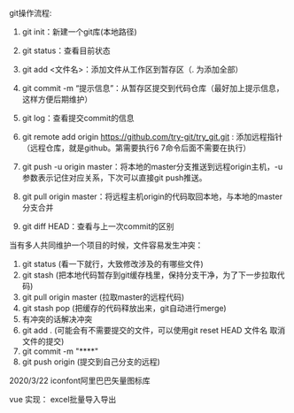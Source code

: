 git操作流程:
  1. git init：新建一个git库(本地路径)
  2. git status：查看目前状态
  3. git add <文件名>：添加文件从工作区到暂存区（. 为添加全部）
  4. git commit -m “提示信息”：从暂存区提交到代码仓库（最好加上提示信息，这样方便后期维护）
  5. git log：查看提交commit的信息
  6. git remote add origin https://github.com/try-git/try_git.git : 添加远程指针（远程仓库，就是github。第需要执行6 7命令后面不需要在执行）
  7. git push -u origin master：将本地的master分支推送到远程origin主机，-u参数表示记住对应关系，下次可以直接git push推送。
  8. git pull origin master：将远程主机origin的代码取回本地，与本地的master分支合并
  
  9. git diff HEAD：查看与上一次commit的区别
  
  
 当有多人共同维护一个项目的时候，文件容易发生冲突：
  1.	git status (看一下就行，大致修改涉及的有哪些文件)
  2.  git stash (把本地代码暂存到git缓存栈里，保持分支干净，为了下一步拉取代码)
  3.  git pull origin master (拉取master的远程代码)
  4.  git stash pop (把缓存的代码释放出来，git自动进行merge)
  5.  有冲突的话解决冲突
  6.  git add . (可能会有不需要提交的文件，可以使用git reset HEAD 文件名    取消文件的提交)
  7.  git commit -m "****"
  8.  git push origin (提交到自己分支的远程)


2020/3/22
iconfont阿里巴巴矢量图标库

vue 实现：
excel批量导入导出


